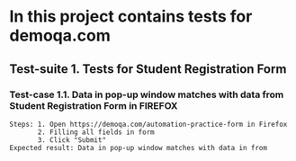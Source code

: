 # In this project contains tests for demoqa.com

## Test-suite 1. Tests for Student Registration Form
### Test-case 1.1. Data in pop-up window matches with data from Student Registration Form in FIREFOX
    Steps: 1. Open https://demoqa.com/automation-practice-form in Firefox
           2. Filling all fields in form 
           3. Click "Submit"
    Expected result: Data in pop-up window matches with data in from

